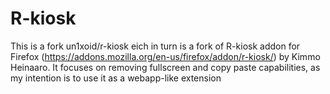 R-kiosk
=======
This is a fork un1xoid/r-kiosk eich in turn is a fork of R-kiosk addon for Firefox (https://addons.mozilla.org/en-us/firefox/addon/r-kiosk/) by Kimmo Heinaaro. It focuses on removing fullscreen and copy paste capabilities, as my intention is to use it as a webapp-like extension
